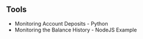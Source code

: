 ## Tools


- Monitoring Account Deposits - Python
- Monitoring the Balance History - NodeJS Example

